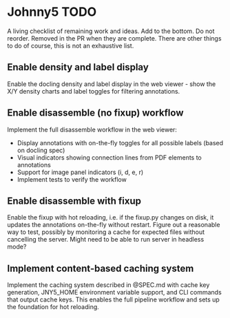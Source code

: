 # Johnny5 TODO

A living checklist of remaining work and ideas.
Add to the bottom. Do not reorder.
Removed in the PR when they are complete.
There are other things to do of course, this is not an exhaustive list.

## Enable density and label display

Enable the docling density and label display in the web viewer - show the X/Y density charts and label toggles for filtering annotations.

## Enable disassemble (no fixup) workflow

Implement the full disassemble workflow in the web viewer:
- Display annotations with on-the-fly toggles for all possible labels (based on docling spec)
- Visual indicators showing connection lines from PDF elements to annotations
- Support for image panel indicators (i, d, e, r)
- Implement tests to verify the workflow

## Enable disassemble with fixup

Enable the fixup with hot reloading, i.e. if the fixup.py changes on disk, it updates the annotations on-the-fly without restart. 
Figure out a reasonable way to test, possibly by monitoring a cache for expected files without cancelling the server. 
Might need to be able to run server in headless mode? 

## Implement content-based caching system

Implement the caching system described in @SPEC.md with cache key generation, 
JNY5_HOME environment variable support, and CLI commands that output cache keys.
This enables the full pipeline workflow and sets up the foundation for hot reloading.
